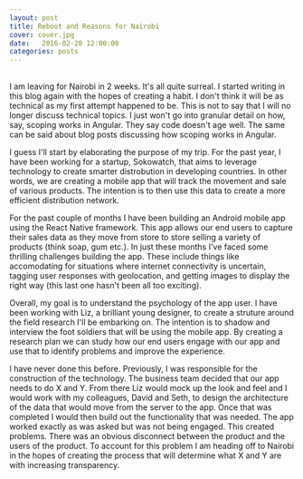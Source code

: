 ```yaml
---
layout: post
title: Reboot and Reasons for Nairobi
cover: cover.jpg
date:   2016-02-20 12:00:00
categories: posts
---
```


## 

I am leaving for Nairobi in 2 weeks. It's all quite surreal. I started writing in this blog again with the hopes of creating a habit. I don't think it will be as technical as my first attempt happened to be. This is not to say that I will no longer discuss technical topics. I just won't go into granular detail on how, say, scoping works in Angular. They say code doesn't age well. The same can be said about blog posts discussing how scoping works in Angular.

I guess I'll start by elaborating the purpose of my trip. For the past year, I have been working for a startup, Sokowatch, that aims to leverage technology to create smarter distrobution in developing countries. In other words, we are creating a mobile app that will track the movement and sale of various products. The intention is to then use this data to create a more efficient distribution network. 

For the past couple of months I have been building an Android mobile app using the React Native framework. This app allows our end users to capture their sales data as they move from store to store selling a variety of products (think soap, gum etc.). In just these months I've faced some thrilling challenges building the app. These include things like accomodating for situations where internet connectivity is uncertain, tagging user responses with geolocation, and getting images to display the right way (this last one hasn't been all too exciting).

Overall, my goal is to understand the psychology of the app user. I have been working with Liz, a brilliant young designer, to create a struture around the field research I'll be embarking on. The intention is to shadow and interview the foot soldiers that will be using the mobile app. By creating a research plan we can study how our end users engage with our app and use that to identify problems and improve the experience.

I have never done this before. Previously, I was responsible for the construction of the technology. The business team decided that our app needs to do X and Y. From there Liz would mock up the look and feel and I would work with my colleagues, David and Seth, to design the architecture of the data that would move from the server to the app. Once that was completed I would then build out the functionality that was needed. The app worked exactly as was asked but was not being engaged. This created problems. There was an obvious disconnect between the product and the users of the product. To account for this problem I am heading off to Nairobi in the hopes of creating the process that will determine what X and Y are with increasing transparency.
